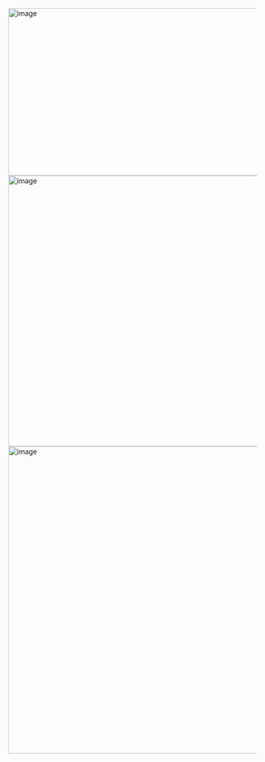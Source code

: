 <img width="821" height="339" alt="image" src="https://github.com/user-attachments/assets/a88ca6de-5387-45d5-b0e9-1b83d68dd892" />

<img width="817" height="548" alt="image" src="https://github.com/user-attachments/assets/e718547a-bb3a-4644-8335-82e4aaebb24f" />

<img width="808" height="622" alt="image" src="https://github.com/user-attachments/assets/d0b6a01f-031b-4b22-b5e1-03c29159b9b0" />


